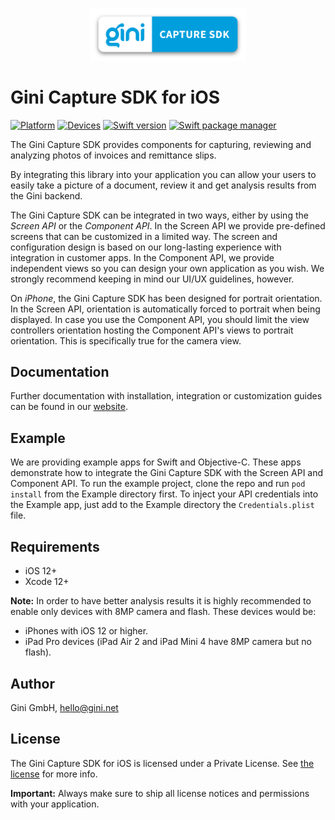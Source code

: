 <p align="center">
<img src="./GiniCapture_Logo.png" width="250">
</p>

# Gini Capture SDK for iOS

[![Platform](https://img.shields.io/badge/platform-iOS-lightgrey.svg)]()
[![Devices](https://img.shields.io/badge/devices-iPhone%20%7C%20iPad-blue.svg)]()
[![Swift version](https://img.shields.io/badge/swift-5.0-orange.svg)]()
[![Swift package manager](https://img.shields.io/badge/Swift_Package_Manager-compatible-orange?style=flat-square)]()


The Gini Capture SDK provides components for capturing, reviewing and analyzing photos of invoices and remittance slips.

By integrating this library into your application you can allow your users to easily take a picture of a document, review it and get analysis results from the Gini backend.

The Gini Capture SDK can be integrated in two ways, either by using the *Screen API* or the *Component API*. In the Screen API we provide pre-defined screens that can be customized in a limited way. The screen and configuration design is based on our long-lasting experience with integration in customer apps. In the Component API, we provide independent views so you can design your own application as you wish. We strongly recommend keeping in mind our UI/UX guidelines, however.

On *iPhone*, the Gini Capture SDK has been designed for portrait orientation. In the Screen API, orientation is automatically forced to portrait when being displayed. In case you use the Component API, you should limit the view controllers orientation hosting the Component API's views to portrait orientation. This is specifically true for the camera view.

## Documentation

Further documentation with installation, integration or customization guides can be found in our [website](https://developer.gini.net/gini-mobile-ios/GiniCaptureSDK/).

## Example

We are providing example apps for Swift and Objective-C. These apps demonstrate how to integrate the Gini Capture SDK with the Screen API and Component API. To run the example project, clone the repo and run `pod install` from the Example directory first.
To inject your API credentials into the Example app, just add to the Example directory the `Credentials.plist` file.

## Requirements

- iOS 12+
- Xcode 12+

**Note:**
In order to have better analysis results it is highly recommended to enable only devices with 8MP camera and flash. These devices would be:

* iPhones with iOS 12 or higher.
* iPad Pro devices (iPad Air 2 and iPad Mini 4 have 8MP camera but no flash).

## Author

Gini GmbH, hello@gini.net

## License

The Gini Capture SDK for iOS is licensed under a Private License. See [the license](https://developer.gini.net/gini-mobile-ios/GiniCaptureSDK/license.html) for more info.

**Important:** Always make sure to ship all license notices and permissions with your application.
